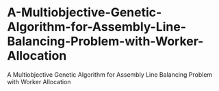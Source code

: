# A-Multiobjective-Genetic-Algorithm-for-Assembly-Line-Balancing-Problem-with-Worker-Allocation
A Multiobjective Genetic Algorithm for Assembly Line Balancing Problem with Worker Allocation
